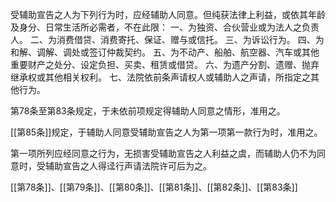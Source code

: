 

受辅助宣告之人为下列行为时，应经辅助人同意。但纯获法律上利益，或依其年龄及身分、日常生活所必需者，不在此限：
一、为独资、合伙营业或为法人之负责人。
二、为消费借贷、消费寄托、保证、赠与或信托。
三、为诉讼行为。
四、为和解、调解、调处或签订仲裁契约。
五、为不动产、船舶、航空器、汽车或其他重要财产之处分、设定负担、买卖、租赁或借贷。
六、为遗产分割、遗赠、抛弃继承权或其他相关权利。
七、法院依前条声请权人或辅助人之声请，所指定之其他行为。

第78条至第83条规定，于未依前项规定得辅助人同意之情形，准用之。

[[第85条]]规定，于辅助人同意受辅助宣告之人为第一项第一款行为时，准用之。

第一项所列应经同意之行为，无损害受辅助宣告之人利益之虞，而辅助人仍不为同意时，受辅助宣告之人得迳行声请法院许可后为之。

[[第78条]]、[[第79条]]、[[第80条]]、[[第81条]]、[[第82条]]、[[第83条]]